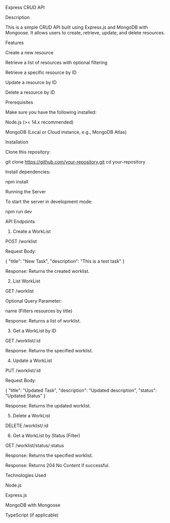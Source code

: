 Express CRUD API

Description

This is a simple CRUD API built using Express.js and MongoDB with Mongoose. It allows users to create, retrieve, update, and delete resources.

Features

Create a new resource

Retrieve a list of resources with optional filtering

Retrieve a specific resource by ID

Update a resource by ID

Delete a resource by ID

Prerequisites

Make sure you have the following installed:

Node.js (>= 14.x recommended)

MongoDB (Local or Cloud instance, e.g., MongoDB Atlas)

Installation

Clone this repository:

git clone https://github.com/your-repository.git
cd your-repository

Install dependencies:

npm install

Running the Server

To start the server in development mode:

npm run dev

API Endpoints

1. Create a WorkList

POST /worklist

Request Body:

{
  "title": "New Task",
  "description": "This is a test task"
}

Response: Returns the created worklist.

2. List WorkList

GET /worklist

Optional Query Parameter:

name (Filters resources by title)

Response: Returns a list of worklist.

3. Get a WorkList by ID

GET /worklist/:id

Response: Returns the specified worklist.

4. Update a WorkList

PUT /worklist/:id

Request Body:

{
  "title": "Updated Task",
  "description": "Updated description",
  "status": "Updated Status"
}

Response: Returns the updated worklist.

5. Delete a WorkList

DELETE /worklist/:id

6. Get a WorkList by Status (Filter)

GET /worklist/status/:status

Response: Returns the specified worklist.

Response: Returns 204 No Content if successful.

Technologies Used

Node.js

Express.js

MongoDB with Mongoose

TypeScript (if applicable)
